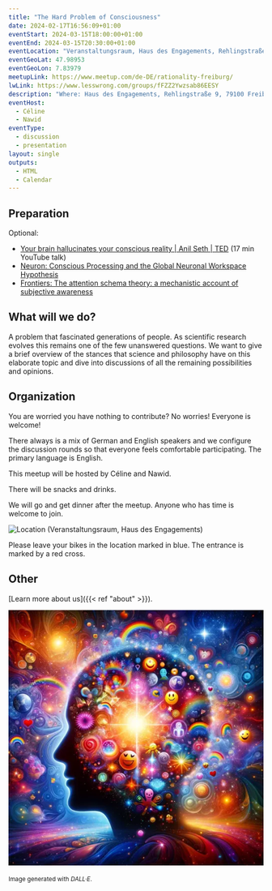 ```yaml
---
title: "The Hard Problem of Consciousness"
date: 2024-02-17T16:56:09+01:00
eventStart: 2024-03-15T18:00:00+01:00
eventEnd: 2024-03-15T20:30:00+01:00
eventLocation: "Veranstaltungsraum, Haus des Engagements, Rehlingstraße 9, 79100 Freiburg"
eventGeoLat: 47.98953
eventGeoLon: 7.83979
meetupLink: https://www.meetup.com/de-DE/rationality-freiburg/
lwLink: https://www.lesswrong.com/groups/fFZZ2Ywzsab86EESY
description: "Where: Haus des Engagements, Rehlingstraße 9, 79100 Freiburg. When: Friday, March 15th 2024 at 18:00 hours CET."
eventHost:
  - Céline
  - Nawid
eventType:
  - discussion
  - presentation
layout: single
outputs:
  - HTML
  - Calendar
---
```


## Preparation

Optional:

* [Your brain hallucinates your conscious reality | Anil Seth |
  TED](https://youtu.be/lyu7v7nWzfo) (17 min YouTube talk)
* [Neuron: Conscious Processing and the Global Neuronal Workspace
Hypothesis](https://www.cell.com/neuron/pdf/S0896-6273(20)30052-0.pdf)
* [Frontiers: The attention schema theory: a mechanistic account of subjective
awareness](https://www.frontiersin.org/journals/psychology/articles/10.3389/fpsyg.2015.00500/full?source=post_page---------------------------)


## What will we do?

A problem that fascinated generations of people. As scientific research evolves
this remains one of the few unanswered questions. We want to give a brief
overview of the stances that science and philosophy have on this elaborate
topic and dive into discussions of all the remaining possibilities and
opinions.


## Organization

You are worried you have nothing to contribute? No worries! Everyone is
welcome!

There always is a mix of German and English speakers and we configure the
discussion rounds so that everyone feels comfortable participating. The primary
language is English.

This meetup will be hosted by Céline and Nawid.

There will be snacks and drinks.

We will go and get dinner after the meetup. Anyone who has time is welcome to
join.

![Location (Veranstaltungsraum, Haus des Engagements)](/images/hde-new-building.png)

Please leave your bikes in the location marked in blue. The entrance is marked
by a red cross.


## Other

[Learn more about us]({{< ref "about" >}}).

![Abstract representation of the complexity of human thought](cover.webp "Abstract representation of the complexity of human thought")

<small>Image generated with _DALL·E_.</small>

